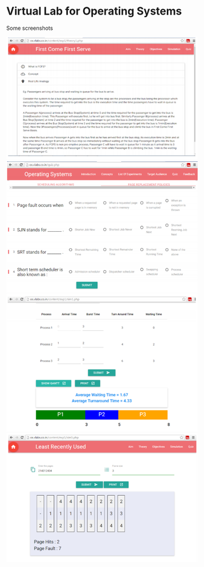 # Virtual Lab for Operating Systems

Some screenshots

![Image](img/0.png)
![Image](img/1.png)
![Image](img/2.png)
![Image](img/3.png)
